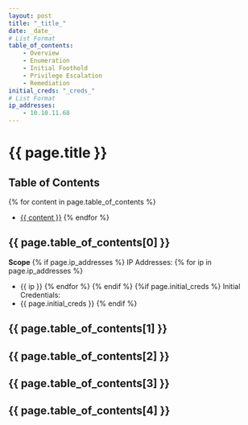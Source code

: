 ```yaml
---
layout: post
title: "_title_"
date: _date_
# List Format
table_of_contents:
    - Overview
    - Enumeration
    - Initial Foothold
    - Privilege Escalation
    - Remediation
initial_creds: "_creds_"
# List Format
ip_addresses: 
    - 10.10.11.68
---
```



# {{ page.title }}

## Table of Contents
{% for content in page.table_of_contents %}
 - <a href="#{{ content | downcase | replace: ' ', '-' }}">{{ content  }}</a> 
 {% endfor %}



## {{ page.table_of_contents[0] }} <a name="{{ page.table_of_contents[0] | downcase | replace: ' ', '-' }}"></a>
**Scope**
{% if page.ip_addresses %}
IP Addresses:
{% for ip in page.ip_addresses %}
- {{ ip }}
{% endfor %}
{% endif %}
{%if page.initial_creds %}
Initial Credentials:
- {{ page.initial_creds }}
{% endif %}


## {{ page.table_of_contents[1] }} <a name="{{ page.table_of_contents[0] | downcase | replace: ' ', '-' }}"></a>


## {{ page.table_of_contents[2] }} <a name="{{ page.table_of_contents[0] | downcase | replace: ' ', '-' }}"></a>


## {{ page.table_of_contents[3] }} <a name="{{ page.table_of_contents[3] | downcase | replace: ' ', '-' }}"></a>


## {{ page.table_of_contents[4] }} <a name="{{ page.table_of_contents[4] | downcase | replace: ' ', '-' }}"></a>

